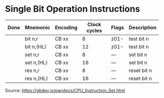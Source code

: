 # Single Bit Operation Instructions

| **Done** | **Mnemonic** | **Encoding** | **Clock cycles** | **Flags** | **Description** |
|----------|--------------|--------------|------------------|-----------|-----------------|
|          | bit  n,r     | CB xx        | 8                | z01-      | test bit n      |
|          | bit  n,(HL)  | CB xx        | 12               | z01-      | test bit n      |
|          | set  n,r     | CB xx        | 8                | ––        | set bit n       |
|          | set  n,(HL)  | CB xx        | 16               | ––        | set bit n       |
|          | res  n,r     | CB xx        | 8                | ––        | reset bit n     |
|          | res  n,(HL)  | CB xx        | 16               | ––        | reset bit n     |

Source: https://gbdev.io/pandocs/CPU_Instruction_Set.html
